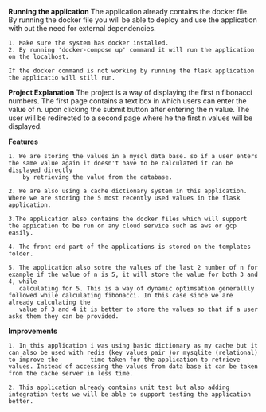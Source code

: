 **Running the application**
    The application already contains the docker file. By running the docker file you will be able to deploy and use the application with out the need for external 
    dependencies.

    1. Make sure the system has docker installed.
    2. By running 'docker-compose up' command it will run the application on the localhost.

    If the docker command is not working by running the flask application the applicatio will still run.

**Project Explanation**
    The project is a way of displaying the first n fibonacci numbers.
    The first page contains a text box in which users can enter the value of n. 
    upon clicking the submit button after entering the n value. 
    The user will be redirected to a second page where he the first n values will be displayed.

**Features**

    1. We are storing the values in a mysql data base. so if a user enters the same value again it doesn't have to be calculated it can be displayed directly
        by retrieving the value from the database.
        
    2. We are also using a cache dictionary system in this application. Where we are storing the 5 most recently used values in the flask application. 
    
    3.The application also contains the docker files which will support the appication to be run on any cloud service such as aws or gcp easily.
    
    4. The front end part of the applications is stored on the templates folder.
    
    5. The application also sotre the values of the last 2 number of n for example if the value of n is 5, it will store the value for both 3 and 4, while     
       calculating for 5. This is a way of dynamic optimsation generallly followed while calculating fibonacci. In this case since we are already calculating the 
       value of 3 and 4 it is better to store the values so that if a user asks them they can be provided.
    
**Improvements**

    1. In this application i was using basic dictionary as my cache but it can also be used with redis (key values pair )or mysqlite (relational) to improve the         time taken for the application to retrieve values. Instead of accessing the values from data base it can be taken from the cache server in less time.
    
    2. This application already contains unit test but also adding integration tests we will be able to support testing the application better.

    
